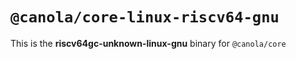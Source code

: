 # `@canola/core-linux-riscv64-gnu`

This is the **riscv64gc-unknown-linux-gnu** binary for `@canola/core`
